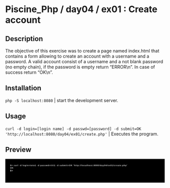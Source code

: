 # Piscine_Php / day04 / ex01 : Create account

## Description
The objective of this exercise was to create a page named index.html that contains a form allowing to create an account with a username and a password. A valid account consist of a username and a not blank password (no empty chain), if the password is empty return “ERROR\n”. In case of success return “OK\n”.

## Installation
`php -S localhost:8080` | start the development server.

## Usage
`curl -d login=[login name] -d passwd=[password] -d submit=OK 'http://localhost:8080/day04/ex01/create.php'` | Executes the program.

## Preview
<img src="../../resources/images/create.png" width="1200">
